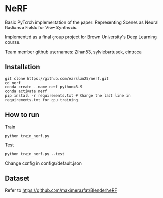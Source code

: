 # NeRF
Basic PyTorch implementation of the paper: Representing Scenes as Neural Radiance Fields for View Synthesis. 

Implemented as a final group project for Brown University's Deep Learning course. 

Team member github usernames: Zihan53, sylviebartusek, cintroca

## Installation

```
git clone https://github.com/earslan25/nerf.git
cd nerf
conda create --name nerf python=3.9
conda activate nerf
pip install -r requirements.txt # Change the last line in requirements.txt for gpu training
```

## How to run
Train
```
python train_nerf.py
```

Test
```
python train_nerf.py --test
```

Change config in configs/default.json

## Dataset

Refer to https://github.com/maximeraafat/BlenderNeRF
